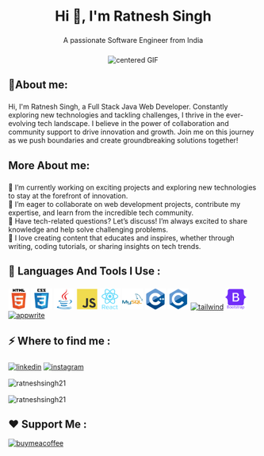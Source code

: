 <h1 align="center">Hi 👋, I'm Ratnesh Singh </h1>

###

<p align="center">A passionate Software Engineer from India</p>

###

<div align="center">
  <img width="400" src="https://www.bing.com/th/id/OGC.3f83ff76d2a4e678627b15efd4793d79?pid=1.7&rurl=https%3a%2f%2fi.pinimg.com%2foriginals%2f81%2f17%2f8b%2f81178b47a8598f0c81c4799f2cdd4057.gif&ehk=MlCgBGLgn1O9eI5oiVtJ1zIi%2fUXWNp7LOleUF1BtVdg%3d" alt="centered GIF">
</div>

###

<h2 align="left">💫About me:</h2>

###

<p align="left">Hi, I'm Ratnesh Singh, a Full Stack Java Web Developer. Constantly exploring new technologies and tackling challenges, I thrive in the ever-evolving tech landscape. I believe in the power of collaboration and community support to drive innovation and growth. Join me on this journey as we push boundaries and create groundbreaking solutions together!</p>

###
<h2 align="left">More About me:</h2>

###

<p align="left">🔭 I’m currently working on exciting projects and exploring new technologies to stay at the forefront of innovation.<br>👯 I’m eager to collaborate on web development projects, contribute my expertise, and learn from the incredible tech community.<br>💬 Have tech-related questions? Let’s discuss! I’m always excited to share knowledge and help solve challenging problems.<br>🌱 I love creating content that educates and inspires, whether through writing, coding tutorials, or sharing insights on tech trends.</p>

###


<h2 align="left">🚀 Languages And Tools I Use :</h2>

###

<div align="left">
  <p>
 <a target="_blank" href="https://raw.githubusercontent.com/devicons/devicon/master/icons/html5/html5-original-wordmark.svg" style="display: inline-block;"><img src="https://raw.githubusercontent.com/devicons/devicon/master/icons/html5/html5-original-wordmark.svg" alt="html5" width="42" height="42" /></a>
 <a target="_blank" href="https://raw.githubusercontent.com/devicons/devicon/master/icons/css3/css3-original-wordmark.svg" style="display: inline-block;"><img src="https://raw.githubusercontent.com/devicons/devicon/master/icons/css3/css3-original-wordmark.svg" alt="css3" width="42" height="42" /></a>
<a target="_blank" href="https://raw.githubusercontent.com/devicons/devicon/master/icons/java/java-original.svg" style="display: inline-block;"><img src="https://raw.githubusercontent.com/devicons/devicon/master/icons/java/java-original.svg" alt="java" width="42" height="42" /></a>
<a target="_blank" href="https://raw.githubusercontent.com/devicons/devicon/master/icons/javascript/javascript-original.svg" style="display: inline-block;"><img src="https://raw.githubusercontent.com/devicons/devicon/master/icons/javascript/javascript-original.svg" alt="javascript" width="42" height="42" /></a>
<a target="_blank" href="https://raw.githubusercontent.com/devicons/devicon/master/icons/react/react-original-wordmark.svg" style="display: inline-block;"><img src="https://raw.githubusercontent.com/devicons/devicon/master/icons/react/react-original-wordmark.svg" alt="react" width="42" height="42" /></a>
<a target="_blank" href="https://raw.githubusercontent.com/devicons/devicon/master/icons/mysql/mysql-original-wordmark.svg" style="display: inline-block;"><img src="https://raw.githubusercontent.com/devicons/devicon/master/icons/mysql/mysql-original-wordmark.svg" alt="mysql" width="42" height="42" /></a>
<a target="_blank" href="https://raw.githubusercontent.com/devicons/devicon/master/icons/cplusplus/cplusplus-original.svg" style="display: inline-block;"><img src="https://raw.githubusercontent.com/devicons/devicon/master/icons/cplusplus/cplusplus-original.svg" alt="cplusplus" width="42" height="42" /></a>
 <a target="_blank" href="https://raw.githubusercontent.com/devicons/devicon/master/icons/c/c-original.svg" style="display: inline-block;"><img src="https://raw.githubusercontent.com/devicons/devicon/master/icons/c/c-original.svg" alt="c" width="42" height="42" /></a>
<a target="_blank" href="https://www.vectorlogo.zone/logos/tailwindcss/tailwindcss-icon.svg" style="display: inline-block;"><img src="https://www.vectorlogo.zone/logos/tailwindcss/tailwindcss-icon.svg" alt="tailwind" width="42" height="42" /></a>
<a target="_blank" href="https://raw.githubusercontent.com/devicons/devicon/master/icons/bootstrap/bootstrap-plain-wordmark.svg" style="display: inline-block;"><img src="https://raw.githubusercontent.com/devicons/devicon/master/icons/bootstrap/bootstrap-plain-wordmark.svg" alt="bootstrap" width="42" height="42" /></a>
<a target="_blank" href="https://www.vectorlogo.zone/logos/appwriteio/appwriteio-icon.svg" style="display: inline-block;"><img src="https://www.vectorlogo.zone/logos/appwriteio/appwriteio-icon.svg" alt="appwrite" width="42" height="42" /></a>
</p>


</div>

###
<h2 align="left">⚡️ Where to find me :</h2>

###
<div align="left">
 <p><a target="_blank" href="https://www.linkedin.com/in/https://www.linkedin.com/in/ratnesh-singh-997222279/" style="display: inline-block;"><img src="https://img.shields.io/badge/linkedin-logo?style=for-the-badge&logo=linkedin&logoColor=white&color=%230a77b6" alt="linkedin" /></a>
<a target="_blank" href="https://www.instagram.com/https://www.instagram.com/_.ratnesh_thakur_/?hl=en" style="display: inline-block;"><img src="https://img.shields.io/badge/instagram-logo?style=for-the-badge&logo=instagram&logoColor=white&color=%23F35369" alt="instagram" /></a></p>
<p><img align="center" src="https://github-readme-stats.vercel.app/api?username=ratneshsingh21&show_icons=true&locale=en" alt="ratneshsingh21" /></p>
<p><img align="center" src="https://github-readme-streak-stats.herokuapp.com/?user=ratneshsingh21&" alt="ratneshsingh21" /></p>

</div>

###
<h2 align="left">❤️ Support Me :</h2>

<p><p>
<a href="https://www.buymeacoffee.com/ratneshsingh21">
<img src="https://cdn.buymeacoffee.com/buttons/v2/default-yellow.png" width="160" alt="buymeacoffee" />
</a>
</p>


###




